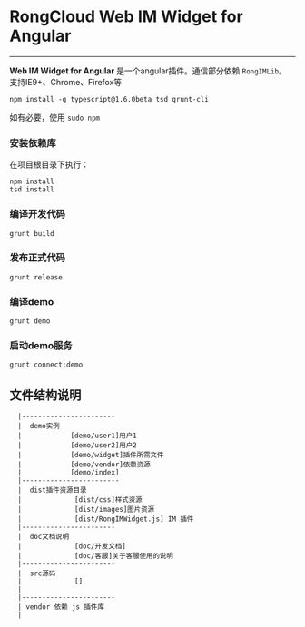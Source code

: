 # RongCloud Web IM Widget for Angular

---

**Web IM Widget for Angular** 是一个angular插件。通信部分依赖 `RongIMLib`。  
支持IE9+、Chrome、Firefox等

```
npm install -g typescript@1.6.0beta tsd grunt-cli
```

如有必要，使用 `sudo npm`

### 安装依赖库

在项目根目录下执行：

```
npm install
tsd install
```

### 编译开发代码

```
grunt build
```

### 发布正式代码

```
grunt release
```

### 编译demo

```
grunt demo
```

### 启动demo服务

```
grunt connect:demo
```

## 文件结构说明
```
  |-----------------------
  |  demo实例
  |            [demo/user1]用户1
  |            [demo/user2]用户2
  |            [demo/widget]插件所需文件
  |            [demo/vendor]依赖资源
  |            [demo/index]
  |------------------------
  |  dist插件资源目录
  |				[dist/css]样式资源
  |				[dist/images]图片资源
  |				[dist/RongIMWidget.js] IM 插件
  |-----------------------
  |  doc文档说明
  |				[doc/开发文档]
  |				[doc/客服]关于客服使用的说明
  |-----------------------
  |  src源码
  |				[]
  |
  |-----------------------
  | vendor 依赖 js 插件库
  |
```
